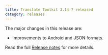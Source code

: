 ```yaml
---
title: Translate Toolkit 3.14.7 released
category: releases
---
```


The major changes in this release are:

- Improvements to Android and JSON formats.

Read the full [Release notes](https://docs.translatehouse.org/projects/translate-toolkit/en/latest/releases/3.14.7.html) for more details.
